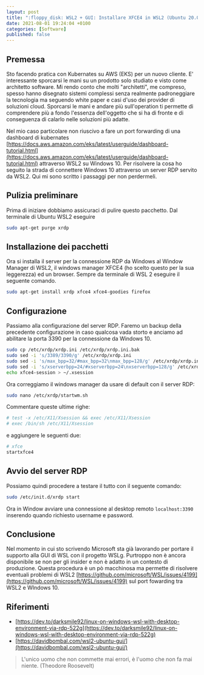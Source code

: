 ```yaml
---
layout: post
title: ":floppy_disk: WSL2 + GUI: Installare XFCE4 in WSL2 (Ubuntu 20.04)"
date: 2021-08-01 19:24:04 +0100
categories: [Software]
published: false
---
```

## Premessa
Sto facendo pratica con Kubernates su AWS (EKS) per un nuovo cliente. E' interessante sporcarsi le mani su un prodotto solo studiato e visto come architetto software. Mi rendo conto che molti "architetti", me compreso, spesso hanno disegnato sistemi complessi senza realmente padroneggiare la tecnologia ma seguendo white paper e casi d'uso dei provider di soluzioni cloud. Sporcarsi le mani e andare più sull'operation ti permette di comprendere più a fondo l'essenza dell'oggetto che si ha di fronte e di conseguenza di calarlo nelle soluzioni più adatte.

Nel mio caso particolare non riuscivo a fare un port forwarding di una dashboard di kubernates [https://docs.aws.amazon.com/eks/latest/userguide/dashboard-tutorial.html](https://docs.aws.amazon.com/eks/latest/userguide/dashboard-tutorial.html) attraverso WSL2 su Windows 10. Per risolvere la cosa ho seguito la strada di connettere Windows 10 attraverso un server RDP servito da WSL2. Qui mi sono scritto i passaggi per non perdermeli.

## Pulizia preliminare

Prima di iniziare dobbiamo assicuraci di pulire questo pacchetto. Dal terminale di Ubuntu WSL2 eseguire

```bash
sudo apt-get purge xrdp
```

## Installazione dei pacchetti

Ora si installa il server per la connessione RDP da Windows al Window Manager di WSL2, il windows manager XFCE4 (ho scelto questo per la sua leggerezza) ed un browser. Sempre da terminale di WSL 2 eseguire il seguente comando.

```bash
sudo apt-get install xrdp xfce4 xfce4-goodies firefox
```

## Configurazione

Passiamo alla configurazione del server RDP. Faremo un backup della precedente configurazione in caso qualcosa vada storto e anciamo ad abilitare la porta 3390 per la connessione da Windows 10.

```bash
sudo cp /etc/xrdp/xrdp.ini /etc/xrdp/xrdp.ini.bak
sudo sed -i 's/3389/3390/g' /etc/xrdp/xrdp.ini
sudo sed -i 's/max_bpp=32/#max_bpp=32\nmax_bpp=128/g' /etc/xrdp/xrdp.ini
sudo sed -i 's/xserverbpp=24/#xserverbpp=24\nxserverbpp=128/g' /etc/xrdp/xrdp.ini
echo xfce4-session > ~/.xsession
```

Ora correggiamo il windows manager da usare di default con il server RDP:

```bash
sudo nano /etc/xrdp/startwm.sh
```

Commentare queste ultime righe:

```bash
# test -x /etc/X11/Xsession && exec /etc/X11/Xsession
# exec /bin/sh /etc/X11/Xsession
```

e aggiungere le seguenti due:

```bash
# xfce
startxfce4
```

## Avvio del server RDP

Possiamo quindi procedere a testare il tutto con il seguente comando:

```bash
sudo /etc/init.d/xrdp start
```

Ora in Window avviare una connessione al desktop remoto `localhost:3390` inserendo quando richiesto username e password.

## Conclusione

Nel momento in cui sto scrivendo Microsoft sta già lavorando per portare il supporto alla GUI di WSL con il progetto WSLg. Purtroppo non è ancora disponibile se non per gli insider e non è adatto in un contesto di produzione. Questa procedura è un pò macchinosa ma permette di risolvere eventuali problemi di WSL2 [https://github.com/microsoft/WSL/issues/4199](https://github.com/microsoft/WSL/issues/4199) sul port fowarding tra WSL2 e WIndows 10.

## Riferimenti

- [https://dev.to/darksmile92/linux-on-windows-wsl-with-desktop-environment-via-rdp-522g](https://dev.to/darksmile92/linux-on-windows-wsl-with-desktop-environment-via-rdp-522g)
- [https://davidbombal.com/wsl2-ubuntu-gui/](https://davidbombal.com/wsl2-ubuntu-gui/)

> L'unico uomo che non commette mai errori, è l'uomo che non fa mai niente. (Theodore Roosevelt)
